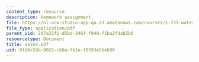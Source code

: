 ```yaml
---
content_type: resource
description: Homework assignment.
file: https://ol-ocw-studio-app-qa.s3.amazonaws.com/courses/1-731-water-resource-systems-fall-2006/0fd6c59b9025c68afb1ef8593e56eb90_assn4.pdf
file_type: application/pdf
parent_uid: 2d7a32f1-d5bd-346f-f940-f1ba2f4ab5b6
resourcetype: Document
title: assn4.pdf
uid: 0fd6c59b-9025-c68a-fb1e-f8593e56eb90
---
```

